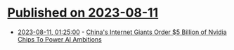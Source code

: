 # [Published on 2023-08-11](index.md)

* [2023-08-11, 01:25:00](https://hardware.slashdot.org/story/23/08/10/2232233/chinas-internet-giants-order-5-billion-of-nvidia-chips-to-power-ai-ambitions?utm_source=rss1.0mainlinkanon&utm_medium=feed) - [China's Internet Giants Order $5 Billion of Nvidia Chips To Power AI Ambitions](https://hardware.slashdot.org/story/23/08/10/2232233/chinas-internet-giants-order-5-billion-of-nvidia-chips-to-power-ai-ambitions?utm_source=rss1.0mainlinkanon&utm_medium=feed)

